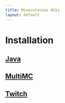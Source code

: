 ```yaml
---
title: Minecolonies Wiki
layout: default
---
```

# Installation

## [Java](../../source/installation/java)

## [MultiMC](../../source/installation/multimc)

## [Twitch](../../source/installation/twitch)
